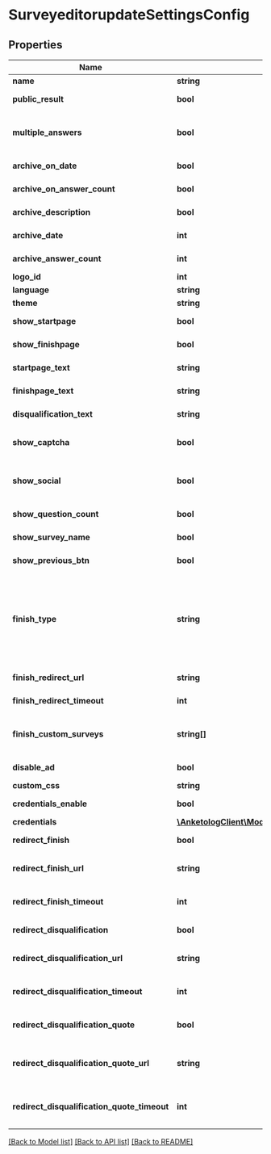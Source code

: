 # SurveyeditorupdateSettingsConfig

## Properties
Name | Type | Description | Notes
------------ | ------------- | ------------- | -------------
**name** | **string** | Название опроса | [optional] 
**public_result** | **bool** | Публичные результаты опроса | [optional] 
**multiple_answers** | **bool** | Респондент может несколько раз заполнять опрос с одного IP | [optional] 
**archive_on_date** | **bool** | Архивировать анкету по дате | [optional] 
**archive_on_answer_count** | **bool** | Архивировать анкету по кол-ву ответов | [optional] 
**archive_description** | **bool** | Причина архивирования | [optional] 
**archive_date** | **int** | Дата архивации анкеты в формате timestamp | [optional] 
**archive_answer_count** | **int** | Кол-во ответов для архивации анкеты | [optional] 
**logo_id** | **int** |  | [optional] 
**language** | **string** | Язык опроса | [optional] 
**theme** | **string** | Цветовая схема опроса | [optional] 
**show_startpage** | **bool** | Отображать страницу приветствия | [optional] 
**show_finishpage** | **bool** | Отображать страницу завершения | [optional] 
**startpage_text** | **string** | Текст на странице приветствия | [optional] 
**finishpage_text** | **string** | Текст на странице завершения | [optional] 
**disqualification_text** | **string** | Текст на странице дисквалификации | [optional] 
**show_captcha** | **bool** | Отображать капчу перед завершения опроса | [optional] 
**show_social** | **bool** | Кнопки \&quot;поделиться\&quot; на странице завершения | [optional] 
**show_question_count** | **bool** | Отображать количество вопросов | [optional] 
**show_survey_name** | **bool** | Отображать название опроса | [optional] 
**show_previous_btn** | **bool** | Копка \&quot;назад\&quot; | [optional] 
**finish_type** | **string** | Тип завершения анкеты  * &#x60;our-survey&#x60; - опросы от anketolog.ru (по умолчанию) * &#x60;custom-survey&#x60; - собственные опросы * &#x60;redirect&#x60; - перенаправление на другой URL | [optional] 
**finish_redirect_url** | **string** | URL для редиректа [finish_type&#x3D;redirect] | [optional] 
**finish_redirect_timeout** | **int** | Таймаут редиректа [finish_type&#x3D;redirect] | [optional] 
**finish_custom_surveys** | **string[]** | Анкеты на странице завершения [finish_type&#x3D;custom-survey] | [optional] 
**disable_ad** | **bool** | Отключить рекламу в опросе | [optional] 
**custom_css** | **string** | Пользовательская CSS | [optional] 
**credentials_enable** | **bool** | Заполнения опроса по логину и паролю | [optional] 
**credentials** | [**\AnketologClient\Model\SurveyeditorupdateSettingsConfigCredentials[]**](SurveyeditorupdateSettingsConfigCredentials.md) |  | [optional] 
**redirect_finish** | **bool** | Включить редирект при завершении анкеты | [optional] 
**redirect_finish_url** | **string** | URL страницы для редиректа при завершении анкеты | [optional] 
**redirect_finish_timeout** | **int** | Таймаут редиректа в секундах (0 - 60сек) при завершении анкеты | [optional] 
**redirect_disqualification** | **bool** | Включить редирект при дисквалификации | [optional] 
**redirect_disqualification_url** | **string** | URL страницы для редиректа при дисквалификации | [optional] 
**redirect_disqualification_timeout** | **int** | Таймаут редиректа в секундах (0 - 60сек) при дисквалификации | [optional] 
**redirect_disqualification_quote** | **bool** | Включить редирект при дисквалификации по квоте | [optional] 
**redirect_disqualification_quote_url** | **string** | URL страницы для редиректа при дисквалификации по квоте | [optional] 
**redirect_disqualification_quote_timeout** | **int** | Таймаут редиректа в секундах (0 - 60сек) при дисквалификации по квоте | [optional] 

[[Back to Model list]](../README.md#documentation-for-models) [[Back to API list]](../README.md#documentation-for-api-endpoints) [[Back to README]](../README.md)


